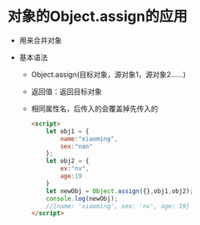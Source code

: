 # 对象的Object.assign的应用

* 用来合并对象

* 基本语法

  * Object.assign(目标对象，源对象1，源对象2……)

  * 返回值：返回目标对象

  * 相同属性名，后传入的会覆盖掉先传入的

    ```html
    <script>
        let obj1 = {
            name:"xiaoming",
            sex:"nan"
        };
        let obj2 = {
            ex:"nv",
            age:19
        }
        let newObj = Object.assign({},obj1,obj2);
        console.log(newObj);
        //{name: 'xiaoming', sex: 'nv', age: 19}
    </script>
    ```

    